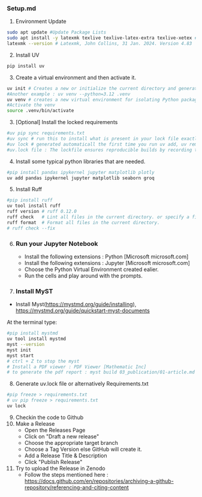### Setup.md

1. Environment Update
```bash
sudo apt update #Update Package Lists
sudo apt install -y latexmk texlive texlive-latex-extra texlive-xetex #Install latexmk and TeX Live for Myst
latexmk --version # Latexmk, John Collins, 31 Jan. 2024. Version 4.83
```

2. Install UV
```bash
pip install uv
```
3. Create a virtual environment and then activate it.
```bash
uv init # Creates a new or initialize the current directory and generates following files :  pyproject.toml, README.md, .python-version, main.py
#Another example : uv venv --python=3.12 .venv
uv venv # creates a new virtual environment for isolating Python packages and dependencies.
#Activate the venv
source .venv/bin/activate
```
3. [Optional] Install the locked requirements
 ```bash
#uv pip sync requirements.txt
#uv sync # run this to install what is present in your lock file exactly 
#uv lock # generated automaticall the first time you run uv add, uv remove or uv sync
#uv.lock file : The lockfile ensures reproducible builds by recording the exact versions of all dependencies that were resolved. 
```      
4. Install some typical python libraries that are needed.
 ```bash
 #pip install pandas ipykernel jupyter matplotlib plotly 
 uv add pandas ipykernel jupyter matplotlib seaborn groq
```
5. Install Ruff
```bash
#pip install ruff
uv tool install ruff
ruff version # ruff 0.12.0
ruff check   # Lint all files in the current directory. or specify a file name to check for that file.
ruff format  # Format all files in the current directory.
# ruff check --fix
```
6. ### Run your Jupyter Notebook
    - Install the following extensions  : Python [Microsoft microsoft.com]
    - Install the following extensions  : Jupyter [Microsoft microsoft.com]   
    - Choose the Python Virtual Environment created ealier.
    - Run the cells and play around with the prompts.

7. ### Install MyST
* Install Myst(https://mystmd.org/guide/installing), https://mystmd.org/guide/quickstart-myst-documents

At the terminal type:  
```bash
#pip install mystmd
uv tool install mystmd
myst --version
myst init
myst start
# ctrl + Z to stop the myst 
# Install a PDF viewer : PDF Viewer [Mathematic Inc]
# to generate the pdf report : myst build 03_publication/01-article.md --pdf --output 03_publication/01-article.pdf
``` 

8. Generate uv.lock file or alternatively Requirements.txt 
```bash
#pip freeze > requirements.txt
# uv pip freeze > requirements.txt
uv lock
```

9. Checkin the code to Github
10. Make a Release
    - Open the Releases Page
    - Click on "Draft a new release"
    - Choose the appropriate target branch
    - Choose a Tag Version else GitHub will create it.
    - Add a Release Title & Description
    - Click "Publish Release"
11. Try to upload the Release in Zenodo
     - Follow the steps mentioned here : https://docs.github.com/en/repositories/archiving-a-github-repository/referencing-and-citing-content

